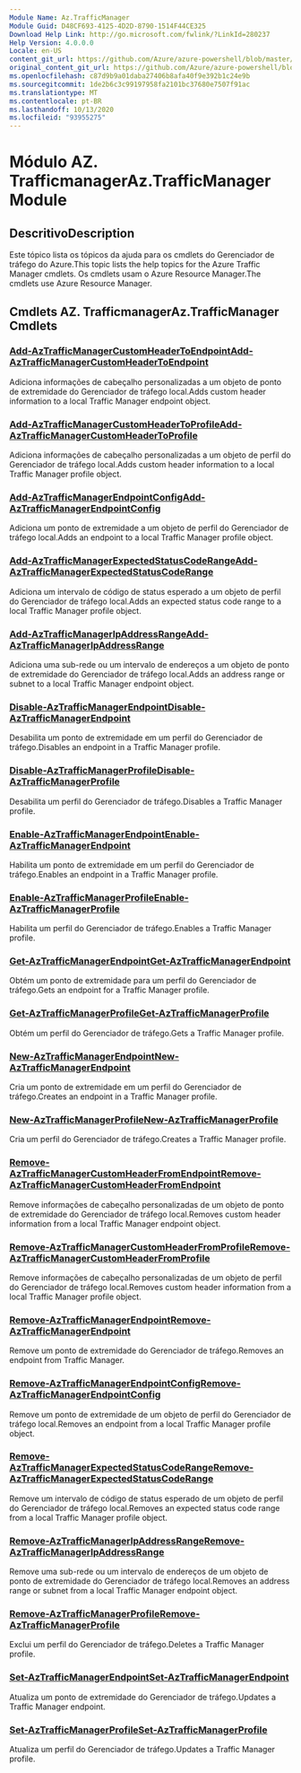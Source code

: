 ```yaml
---
Module Name: Az.TrafficManager
Module Guid: D48CF693-4125-4D2D-8790-1514F44CE325
Download Help Link: http://go.microsoft.com/fwlink/?LinkId=280237
Help Version: 4.0.0.0
Locale: en-US
content_git_url: https://github.com/Azure/azure-powershell/blob/master/src/TrafficManager/TrafficManager/help/Az.TrafficManager.md
original_content_git_url: https://github.com/Azure/azure-powershell/blob/master/src/TrafficManager/TrafficManager/help/Az.TrafficManager.md
ms.openlocfilehash: c87d9b9a01daba27406b8afa40f9e392b1c24e9b
ms.sourcegitcommit: 1de2b6c3c99197958fa2101bc37680e7507f91ac
ms.translationtype: MT
ms.contentlocale: pt-BR
ms.lasthandoff: 10/13/2020
ms.locfileid: "93955275"
---
```

# <span data-ttu-id="38d73-101">Módulo AZ. Trafficmanager</span><span class="sxs-lookup"><span data-stu-id="38d73-101">Az.TrafficManager Module</span></span>
## <span data-ttu-id="38d73-102">Descritivo</span><span class="sxs-lookup"><span data-stu-id="38d73-102">Description</span></span>
<span data-ttu-id="38d73-103">Este tópico lista os tópicos da ajuda para os cmdlets do Gerenciador de tráfego do Azure.</span><span class="sxs-lookup"><span data-stu-id="38d73-103">This topic lists the help topics for the Azure Traffic Manager cmdlets.</span></span> <span data-ttu-id="38d73-104">Os cmdlets usam o Azure Resource Manager.</span><span class="sxs-lookup"><span data-stu-id="38d73-104">The cmdlets use Azure Resource Manager.</span></span>

## <span data-ttu-id="38d73-105">Cmdlets AZ. Trafficmanager</span><span class="sxs-lookup"><span data-stu-id="38d73-105">Az.TrafficManager Cmdlets</span></span>
### [<span data-ttu-id="38d73-106">Add-AzTrafficManagerCustomHeaderToEndpoint</span><span class="sxs-lookup"><span data-stu-id="38d73-106">Add-AzTrafficManagerCustomHeaderToEndpoint</span></span>](Add-AzTrafficManagerCustomHeaderToEndpoint.md)
<span data-ttu-id="38d73-107">Adiciona informações de cabeçalho personalizadas a um objeto de ponto de extremidade do Gerenciador de tráfego local.</span><span class="sxs-lookup"><span data-stu-id="38d73-107">Adds custom header information to a local Traffic Manager endpoint object.</span></span>

### [<span data-ttu-id="38d73-108">Add-AzTrafficManagerCustomHeaderToProfile</span><span class="sxs-lookup"><span data-stu-id="38d73-108">Add-AzTrafficManagerCustomHeaderToProfile</span></span>](Add-AzTrafficManagerCustomHeaderToProfile.md)
<span data-ttu-id="38d73-109">Adiciona informações de cabeçalho personalizadas a um objeto de perfil do Gerenciador de tráfego local.</span><span class="sxs-lookup"><span data-stu-id="38d73-109">Adds custom header information to a local Traffic Manager profile object.</span></span>

### [<span data-ttu-id="38d73-110">Add-AzTrafficManagerEndpointConfig</span><span class="sxs-lookup"><span data-stu-id="38d73-110">Add-AzTrafficManagerEndpointConfig</span></span>](Add-AzTrafficManagerEndpointConfig.md)
<span data-ttu-id="38d73-111">Adiciona um ponto de extremidade a um objeto de perfil do Gerenciador de tráfego local.</span><span class="sxs-lookup"><span data-stu-id="38d73-111">Adds an endpoint to a local Traffic Manager profile object.</span></span>

### [<span data-ttu-id="38d73-112">Add-AzTrafficManagerExpectedStatusCodeRange</span><span class="sxs-lookup"><span data-stu-id="38d73-112">Add-AzTrafficManagerExpectedStatusCodeRange</span></span>](Add-AzTrafficManagerExpectedStatusCodeRange.md)
<span data-ttu-id="38d73-113">Adiciona um intervalo de código de status esperado a um objeto de perfil do Gerenciador de tráfego local.</span><span class="sxs-lookup"><span data-stu-id="38d73-113">Adds an expected status code range to a local Traffic Manager profile object.</span></span>

### [<span data-ttu-id="38d73-114">Add-AzTrafficManagerIpAddressRange</span><span class="sxs-lookup"><span data-stu-id="38d73-114">Add-AzTrafficManagerIpAddressRange</span></span>](Add-AzTrafficManagerIpAddressRange.md)
<span data-ttu-id="38d73-115">Adiciona uma sub-rede ou um intervalo de endereços a um objeto de ponto de extremidade do Gerenciador de tráfego local.</span><span class="sxs-lookup"><span data-stu-id="38d73-115">Adds an address range or subnet to a local Traffic Manager endpoint object.</span></span>

### [<span data-ttu-id="38d73-116">Disable-AzTrafficManagerEndpoint</span><span class="sxs-lookup"><span data-stu-id="38d73-116">Disable-AzTrafficManagerEndpoint</span></span>](Disable-AzTrafficManagerEndpoint.md)
<span data-ttu-id="38d73-117">Desabilita um ponto de extremidade em um perfil do Gerenciador de tráfego.</span><span class="sxs-lookup"><span data-stu-id="38d73-117">Disables an endpoint in a Traffic Manager profile.</span></span>

### [<span data-ttu-id="38d73-118">Disable-AzTrafficManagerProfile</span><span class="sxs-lookup"><span data-stu-id="38d73-118">Disable-AzTrafficManagerProfile</span></span>](Disable-AzTrafficManagerProfile.md)
<span data-ttu-id="38d73-119">Desabilita um perfil do Gerenciador de tráfego.</span><span class="sxs-lookup"><span data-stu-id="38d73-119">Disables a Traffic Manager profile.</span></span>

### [<span data-ttu-id="38d73-120">Enable-AzTrafficManagerEndpoint</span><span class="sxs-lookup"><span data-stu-id="38d73-120">Enable-AzTrafficManagerEndpoint</span></span>](Enable-AzTrafficManagerEndpoint.md)
<span data-ttu-id="38d73-121">Habilita um ponto de extremidade em um perfil do Gerenciador de tráfego.</span><span class="sxs-lookup"><span data-stu-id="38d73-121">Enables an endpoint in a Traffic Manager profile.</span></span>

### [<span data-ttu-id="38d73-122">Enable-AzTrafficManagerProfile</span><span class="sxs-lookup"><span data-stu-id="38d73-122">Enable-AzTrafficManagerProfile</span></span>](Enable-AzTrafficManagerProfile.md)
<span data-ttu-id="38d73-123">Habilita um perfil do Gerenciador de tráfego.</span><span class="sxs-lookup"><span data-stu-id="38d73-123">Enables a Traffic Manager profile.</span></span>

### [<span data-ttu-id="38d73-124">Get-AzTrafficManagerEndpoint</span><span class="sxs-lookup"><span data-stu-id="38d73-124">Get-AzTrafficManagerEndpoint</span></span>](Get-AzTrafficManagerEndpoint.md)
<span data-ttu-id="38d73-125">Obtém um ponto de extremidade para um perfil do Gerenciador de tráfego.</span><span class="sxs-lookup"><span data-stu-id="38d73-125">Gets an endpoint for a Traffic Manager profile.</span></span>

### [<span data-ttu-id="38d73-126">Get-AzTrafficManagerProfile</span><span class="sxs-lookup"><span data-stu-id="38d73-126">Get-AzTrafficManagerProfile</span></span>](Get-AzTrafficManagerProfile.md)
<span data-ttu-id="38d73-127">Obtém um perfil do Gerenciador de tráfego.</span><span class="sxs-lookup"><span data-stu-id="38d73-127">Gets a Traffic Manager profile.</span></span>

### [<span data-ttu-id="38d73-128">New-AzTrafficManagerEndpoint</span><span class="sxs-lookup"><span data-stu-id="38d73-128">New-AzTrafficManagerEndpoint</span></span>](New-AzTrafficManagerEndpoint.md)
<span data-ttu-id="38d73-129">Cria um ponto de extremidade em um perfil do Gerenciador de tráfego.</span><span class="sxs-lookup"><span data-stu-id="38d73-129">Creates an endpoint in a Traffic Manager profile.</span></span>

### [<span data-ttu-id="38d73-130">New-AzTrafficManagerProfile</span><span class="sxs-lookup"><span data-stu-id="38d73-130">New-AzTrafficManagerProfile</span></span>](New-AzTrafficManagerProfile.md)
<span data-ttu-id="38d73-131">Cria um perfil do Gerenciador de tráfego.</span><span class="sxs-lookup"><span data-stu-id="38d73-131">Creates a Traffic Manager profile.</span></span>

### [<span data-ttu-id="38d73-132">Remove-AzTrafficManagerCustomHeaderFromEndpoint</span><span class="sxs-lookup"><span data-stu-id="38d73-132">Remove-AzTrafficManagerCustomHeaderFromEndpoint</span></span>](Remove-AzTrafficManagerCustomHeaderFromEndpoint.md)
<span data-ttu-id="38d73-133">Remove informações de cabeçalho personalizadas de um objeto de ponto de extremidade do Gerenciador de tráfego local.</span><span class="sxs-lookup"><span data-stu-id="38d73-133">Removes custom header information from a local Traffic Manager endpoint object.</span></span>

### [<span data-ttu-id="38d73-134">Remove-AzTrafficManagerCustomHeaderFromProfile</span><span class="sxs-lookup"><span data-stu-id="38d73-134">Remove-AzTrafficManagerCustomHeaderFromProfile</span></span>](Remove-AzTrafficManagerCustomHeaderFromProfile.md)
<span data-ttu-id="38d73-135">Remove informações de cabeçalho personalizadas de um objeto de perfil do Gerenciador de tráfego local.</span><span class="sxs-lookup"><span data-stu-id="38d73-135">Removes custom header information from a local Traffic Manager profile object.</span></span>

### [<span data-ttu-id="38d73-136">Remove-AzTrafficManagerEndpoint</span><span class="sxs-lookup"><span data-stu-id="38d73-136">Remove-AzTrafficManagerEndpoint</span></span>](Remove-AzTrafficManagerEndpoint.md)
<span data-ttu-id="38d73-137">Remove um ponto de extremidade do Gerenciador de tráfego.</span><span class="sxs-lookup"><span data-stu-id="38d73-137">Removes an endpoint from Traffic Manager.</span></span>

### [<span data-ttu-id="38d73-138">Remove-AzTrafficManagerEndpointConfig</span><span class="sxs-lookup"><span data-stu-id="38d73-138">Remove-AzTrafficManagerEndpointConfig</span></span>](Remove-AzTrafficManagerEndpointConfig.md)
<span data-ttu-id="38d73-139">Remove um ponto de extremidade de um objeto de perfil do Gerenciador de tráfego local.</span><span class="sxs-lookup"><span data-stu-id="38d73-139">Removes an endpoint from a local Traffic Manager profile object.</span></span>

### [<span data-ttu-id="38d73-140">Remove-AzTrafficManagerExpectedStatusCodeRange</span><span class="sxs-lookup"><span data-stu-id="38d73-140">Remove-AzTrafficManagerExpectedStatusCodeRange</span></span>](Remove-AzTrafficManagerExpectedStatusCodeRange.md)
<span data-ttu-id="38d73-141">Remove um intervalo de código de status esperado de um objeto de perfil do Gerenciador de tráfego local.</span><span class="sxs-lookup"><span data-stu-id="38d73-141">Removes an expected status code range from a local Traffic Manager profile object.</span></span>

### [<span data-ttu-id="38d73-142">Remove-AzTrafficManagerIpAddressRange</span><span class="sxs-lookup"><span data-stu-id="38d73-142">Remove-AzTrafficManagerIpAddressRange</span></span>](Remove-AzTrafficManagerIpAddressRange.md)
<span data-ttu-id="38d73-143">Remove uma sub-rede ou um intervalo de endereços de um objeto de ponto de extremidade do Gerenciador de tráfego local.</span><span class="sxs-lookup"><span data-stu-id="38d73-143">Removes an address range or subnet from a local Traffic Manager endpoint object.</span></span>

### [<span data-ttu-id="38d73-144">Remove-AzTrafficManagerProfile</span><span class="sxs-lookup"><span data-stu-id="38d73-144">Remove-AzTrafficManagerProfile</span></span>](Remove-AzTrafficManagerProfile.md)
<span data-ttu-id="38d73-145">Exclui um perfil do Gerenciador de tráfego.</span><span class="sxs-lookup"><span data-stu-id="38d73-145">Deletes a Traffic Manager profile.</span></span>

### [<span data-ttu-id="38d73-146">Set-AzTrafficManagerEndpoint</span><span class="sxs-lookup"><span data-stu-id="38d73-146">Set-AzTrafficManagerEndpoint</span></span>](Set-AzTrafficManagerEndpoint.md)
<span data-ttu-id="38d73-147">Atualiza um ponto de extremidade do Gerenciador de tráfego.</span><span class="sxs-lookup"><span data-stu-id="38d73-147">Updates a Traffic Manager endpoint.</span></span>

### [<span data-ttu-id="38d73-148">Set-AzTrafficManagerProfile</span><span class="sxs-lookup"><span data-stu-id="38d73-148">Set-AzTrafficManagerProfile</span></span>](Set-AzTrafficManagerProfile.md)
<span data-ttu-id="38d73-149">Atualiza um perfil do Gerenciador de tráfego.</span><span class="sxs-lookup"><span data-stu-id="38d73-149">Updates a Traffic Manager profile.</span></span>

